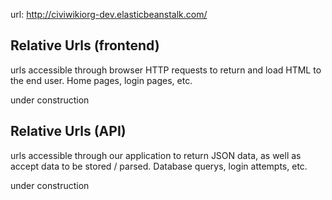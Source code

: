 url: http://civiwikiorg-dev.elasticbeanstalk.com/

Relative Urls (frontend)
-------------
urls accessible through browser HTTP requests to return and load HTML to the end user. Home pages, login pages, etc.


under construction


Relative Urls (API)
---------
urls accessible through our application to return JSON data, as well as accept data to be stored / parsed. Database querys, login attempts, etc. 

under construction



